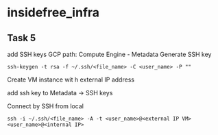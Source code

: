 # insidefree_infra

## Task 5
add SSH keys
GCP path: Compute Engine - Metadata
Generate SSH key
```
ssh-keygen -t rsa -f ~/.ssh/<file_name> -C <user_name> -P ""
```
Create VM instance wit h external IP address

add ssh key to Metadata -> SSH keys

Connect by SSH from local
```
ssh -i ~/.ssh/<file_name> -A -t <user_name>@<external IP VM> <user_name>@<internal IP>
```